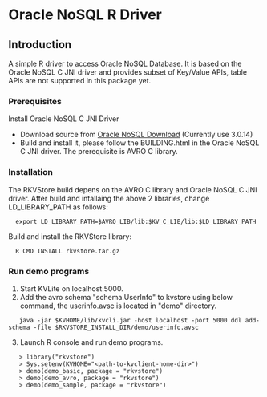 # Oracle NoSQL R Driver

## Introduction
A simple R driver to access Oracle NoSQL Database. It is based on the Oracle NoSQL C JNI driver and provides subset of Key/Value APIs, table APIs are not supported in this package yet.

### Prerequisites
Install Oracle NoSQL C JNI Driver

 * Download source from [Oracle NoSQL Download](http://www.oracle.com/technetwork/database/database-technologies/nosqldb/downloads/index.html)  (Currently use 3.0.14)
 * Build and install it, please follow the BUILDING.html in the Oracle NoSQL C JNI driver. The prerequisite is AVRO C library.

### Installation
The RKVStore build depens on the AVRO C library and Oracle NoSQL C JNI driver. After build and intallaing the above 2 libraries, change LD_LIBRARY_PATH as follows:
```
  export LD_LIBRARY_PATH=$AVRO_LIB/lib:$KV_C_LIB/lib:$LD_LIBRARY_PATH
```
Build and install the RKVStore library:
```
  R CMD INSTALL rkvstore.tar.gz  
```
 
### Run demo programs
1. Start KVLite on localhost:5000.
2. Add the avro schema "schema.UserInfo" to kvstore using below command, the userinfo.avsc is located in "demo" directory.
```
   java -jar $KVHOME/lib/kvcli.jar -host localhost -port 5000 ddl add-schema -file $RKVSTORE_INSTALL_DIR/demo/userinfo.avsc
```
3. Launch R console and run demo programs.
```
   > library("rkvstore")
   > Sys.setenv(KVHOME="<path-to-kvclient-home-dir>")
   > demo(demo_basic, package = "rkvstore")
   > demo(demo_avro, package = "rkvstore")
   > demo(demo_sample, package = "rkvstore")
```
